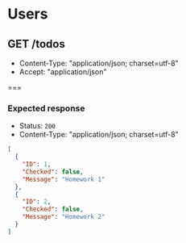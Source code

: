 # Users

## GET /todos

* Content-Type: "application/json; charset=utf-8"
* Accept: "application/json"

===
### Expected response
* Status: `200`
* Content-Type: "application/json; charset=utf-8"
```json
[
  {
    "ID": 1,
    "Checked": false,
    "Message": "Homework 1"
  },
  {
    "ID": 2,
    "Checked": false,
    "Message": "Homework 2"
  }
]
```